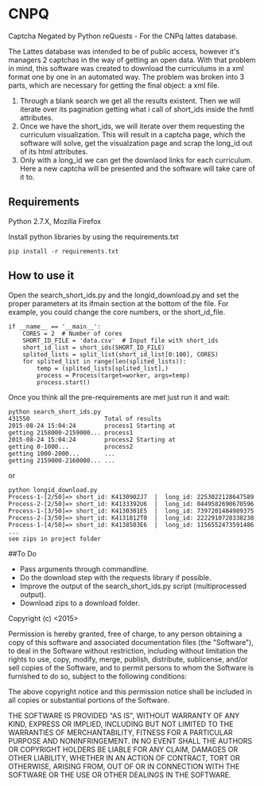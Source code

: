 # CNPQ
Captcha Negated by Python reQuests - For the CNPq lattes database.

The Lattes database was intended to be of public access, however it's managers 2 captchas in the way of getting an open data. With that problem in mind, this software was created to download the curriculums in a xml format one by one in an automated way.
The problem was broken into 3 parts, which are necessary for getting the final object: a xml file.
1. Through a blank search we get all the results existent. Then we will iterate over its pagination getting what i call of short_ids inside the hmtl attributes.
2. Once we have the short_ids, we will iterate over them requesting the curriculum visualization. This will result in a captcha page, which the software will solve, get the visualzation page and scrap the long_id out of its html attributes.
3. Only with a long_id we can get the downlaod links for each curriculum. Here a new captcha will be presented and the software will take care of it to.

## Requirements
Python 2.7.X, Mozilla Firefox

Install python libraries by using the requirements.txt
```
pip install -r requirements.txt
```

## How to use it
Open the search_short_ids.py and the longid_download.py and set the proper parameters at its ifmain section at the bottom of the file. For example, you could change  the core numbers, or the short_id_file.
```
if __name__ == '__main__':
    CORES = 2  # Number of cores
    SHORT_ID_FILE = 'data.csv'  # Input file with short_ids
    short_id_list = short_ids(SHORT_ID_FILE)
    splited_lists = split_list(short_id_list[0:100], CORES)
    for splited_list in range(len(splited_lists)):
        temp = (splited_lists[splited_list],)
        process = Process(target=worker, args=temp)
        process.start()
```
Once you think all the pre-requirements are met just run it and wait:
```
python search_short_ids.py
431550                     Total of results
2015-08-24 15:04:24        process1 Starting at
getting 2158000-2159000... process1
2015-08-24 15:04:24        process2 Starting at
getting 0-1000...          process2
getting 1000-2000...       ...
getting 2159000-2160000... ...
```
or
```
python longid_download.py
Process-1-[2/50]=> short_id: K4130902J7  |  long_id: 2253022128647589
Process-2-[2/50]=> short_id: K4133392U6  |  long_id: 0449582690670596
Process-1-[3/50]=> short_id: K4130301E5  |  long_id: 7397201484989375
Process-2-[3/50]=> short_id: K4131812T0  |  long_id: 2222910728338238
Process-1-[4/50]=> short_id: K4138503E6  |  long_id: 1156552473591486
...
see zips in project folder
```

##To Do
* Pass arguments through commandline.
* Do the download step with the requests library if possible.
* Improve the output of the search_short_ids.py script (multiprocessed output).
* Download zips to a download folder.


Copyright (c) <2015> <Josefson Fraga Souza>

Permission is hereby granted, free of charge, to any person obtaining a copy
of this software and associated documentation files (the "Software"), to deal
in the Software without restriction, including without limitation the rights
to use, copy, modify, merge, publish, distribute, sublicense, and/or sell
copies of the Software, and to permit persons to whom the Software is
furnished to do so, subject to the following conditions:

The above copyright notice and this permission notice shall be included in
all copies or substantial portions of the Software.

THE SOFTWARE IS PROVIDED "AS IS", WITHOUT WARRANTY OF ANY KIND, EXPRESS OR
IMPLIED, INCLUDING BUT NOT LIMITED TO THE WARRANTIES OF MERCHANTABILITY,
FITNESS FOR A PARTICULAR PURPOSE AND NONINFRINGEMENT. IN NO EVENT SHALL THE
AUTHORS OR COPYRIGHT HOLDERS BE LIABLE FOR ANY CLAIM, DAMAGES OR OTHER
LIABILITY, WHETHER IN AN ACTION OF CONTRACT, TORT OR OTHERWISE, ARISING FROM,
OUT OF OR IN CONNECTION WITH THE SOFTWARE OR THE USE OR OTHER DEALINGS IN
THE SOFTWARE.
